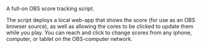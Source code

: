 A full-on OBS score tracking script.

The script deploys a local web-app that shows the score (for use
as an OBS browser source), as well as allowing the cores to be clicked
to update them while you play. You can reach and click to change
scores from any iphone, computer, or tablet on the OBS-computer network.